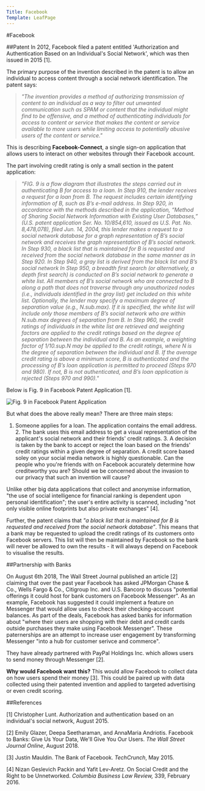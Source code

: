 ```yaml
---
Title: Facebook
Template: LeafPage
---
```


#Facebook

##Patent
In 2012, Facebook filed a patent entitled 'Authorization and Authentication Based on an Individual's Social Network', which was then issued in 2015 [1]. 

The primary purpose of the invention described in the patent is to allow an individual to access content through a social network identification. The patent says:
>*"The invention provides a method of authorizing transmission of content to an individual as a way to filter out unwanted communication such as SPAM or content that the individual might find to be offensive, and a method of authenticating individuals for access to content or service that makes the content or service available to more users while limiting access to potentially abusive users of the content or service."*

This is describing **Facebook-Connect**, a single sign-on application that allows users to interact on other websites through their Facebook account. 

The part involving credit rating is only a small section in the patent application:
>*"FIG. 9 is a flow diagram that illustrates the steps carried out in authenticating B for access to a loan. In Step 910, the lender receives a request for a loan from B. The request includes certain identifying information of B, such as B’s e-mail address. In Step 920, in accordance with the methods described in the application, “Method of Sharing Social Network Information with Existing User Databases,” (U.S. patent application Ser. No. 10/854,610, issued as U.S. Pat. No. 8,478,078), filed Jun. 14, 2004, this lender makes a request to a social network database for a graph representation of B’s social network and receives the graph representation of B’s social network. In Step 930, a black list that is maintained for B is requested and received from the social network database in the same manner as in Step 920. In Step 940, a gray list is derived from the black list and B’s social network In Step 950, a breadth first search (or alternatively, a depth first search) is conducted on B’s social network to generate a white list. All members of B’s social network who are connected to B along a path that does not traverse through any unauthorized nodes (i.e., individuals identified in the gray list) get included on this white list. Optionally, the lender may specify a maximum degree of separation value (e.g., N.sub.max). If it is specified, the white list will include only those members of B’s social network who are within N.sub.max degrees of separation from B. In Step 960, the credit ratings of individuals in the white list are retrieved and weighting factors are applied to the credit ratings based on the degree of separation between the individual and B. As an example, a weighting factor of 1/10.sup.N may be applied to the credit ratings, where N is the degree of separation between the individual and B. If the average credit rating is above a minimum score, B is authenticated and the processing of B’s loan application is permitted to proceed (Steps 970 and 980). If not, B is not authenticated, and B’s loan application is rejected (Steps 970 and 990)."*

Below is Fig. 9 in Facebook Patent Application [1].

![Fig. 9 in Facebook Patent Application](http://db716.user.srcf.net/eim/media/Figure9.png "Fig. 9 in Facebook Patent Application")


But what does the above really mean? There are three main steps:
  1. Someone applies for a loan. The application contains the email address.
	2. The bank uses this email address to get a visual representation of the applicant's social network and their friends' credit ratings. 
	3. A decision is taken by the bank to accept or reject the loan based on the friends' credit ratings within a given degree of separation. 
A credit score based soley on your social media network is highly questionable. Can the people who you're friends with on Facebook accurately determine how creditworthy you are? Should we be concerned about the invasion to our privacy that such an invention will cause?  

Unlike other big data applications that collect and anonymise information, "the use of social intelligence for financial ranking is dependent upon personal identification";  the user's entire activity is scanned, including "not only visible online footprints but also private exchanges" [4].

Further, the patent claims that *"a black list that is maintained for B is requested and received from the social network database”*. This means that a bank may be requested to upload the credit ratings of its customers onto Facebook servers. This list will then be maintained by Facebook so the bank will never be allowed to own the results - it will always depend on Facebook to visualise the results.

##Partnership with Banks

On August 6th 2018, The Wall Street Journal published an article [2] claiming that over the past year Facebook has asked JPMorgan Chase \& Co., Wells Fargo & Co., Citigroup Inc. and U.S. Bancorp to discuss "potential offerings it could host for bank customers on Facebook Messenger". As an example, Facebook has suggested it could implement a feature on Messenger that would allow uses to check their checking-account balances. 
As part of the deals, Facebook has asked banks for information about "where their users are shopping with their debit and credit cards outside purchases they make using Facebook Messenger". These paternerships are an attempt to increase user engagement by transforming Messenger "into a hub for customer serivce and commerce". 

They have already partnered with PayPal Holdings Inc. which allows users to send money through Messenger [2].

**Why would Facebook want this?** This would allow Facebook to collect data on how users spend their money [3]. This could be paired up with data collected using their patented invention and applied to targeted advertising or even credit scoring.

##References

[1] Christopher Lunt. Authorization and authentication based on an individual's social network, August 2015. 

[2] Emily Glazer, Deepa Seetharaman, and AnnaMaria Andriotis. Facebook to Banks: Give Us Your Data, We'll Give You Our Users. *The Wall Street Journal Online*, August 2018. 

[3] Justin Mauldin. The Bank of Facebook. *TechCrunch*, May 2015. 

[4] Nizan Geslevich Packin and Yafit Lev-Aretz. On Social Credit and the Right to be Unnetworked. *Columbia Business Law Review,* 339, February 2016. 
